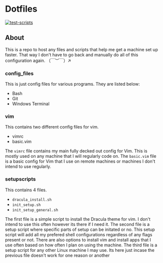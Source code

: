 # Dotfiles

[![test-scripts](https://github.com/aaatipamula/dotfiles/actions/workflows/test.yml/badge.svg)](https://github.com/aaatipamula/dotfiles/actions/workflows/test.yml)

## About

This is a repo to host any files and scripts that help me get a machine set up faster. That way I don't have to go back and manually do all of this configuration again. （￣︶￣）↗

### config_files

This is just config files for various programs. They are listed below:
- Bash
- Git
- Windows Terminal

### vim

This contains two different config files for vim. 

- vimrc
- basic.vim

The `vimrc` file contains my main fully decked out config for Vim. This is mostly used on any machine that I will regularly code on. 
The `basic.vim` file is a basic config for Vim that I use on remote machines or machines I don't intend to use regularly.

### setupscripts

This contains 4 files. 

- `dracula_install.sh`
- `init_setup.sh`
- `init_setup_general.sh`

The first file is a simple script to install the Dracula theme for vim. I don't intend to use this often however its there if I need it.
The second file is a setup script where specific parts of setup can be initated or no. This setup script will add all my prefered shell configurations regardless of any flags present or not. There are also options to install vim and install apps that I use often based on how often I plan on using the machine. 
The third file is a setup script for any other Linux machine I may use. Its here just incase the previous file doesn't work for one reason or another
